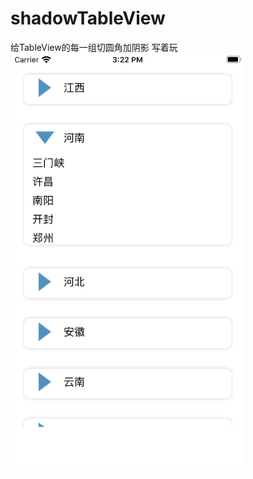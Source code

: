 # shadowTableView
给TableView的每一组切圆角加阴影 写着玩
<img src="https://github.com/Buliceli/shadowTableView/blob/master/LDTableViewSectionShadow/Simulator%20Screen%20Shot%20-%20iPhone%207%20-%202020-08-13%20at%2015.22.47.png" alt="" width="375">
